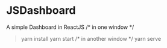 # JSDashboard
A simple Dashboard in ReactJS
/* in one window */
> yarn install
> yarn start
/* in another window */
> yarn serve
